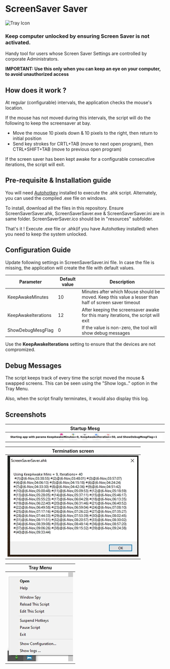 # ScreenSaver Saver

![Tray Icon](./resources/ScreenSaverSaver.ico)

### Keep computer unlocked by ensuring Screen Saver is not activated.

Handy tool for users whose Screen Saver Settings are controlled by corporate Administrators.

**IMPORTANT: Use this only when you can keep an eye on your computer, to avoid unauthorized access**

## How does it work ?
At regular (configurable) intervals, the application checks the mouse's location.

If the mouse has not moved during this intervals, the script will do the following to keep the screensaver at bay.

-  Move the mouse 10 pixels down & 10 pixels to the right, then return to initial position  
-  Send key strokes for CRTL+TAB (move to next open program), then CTRL+SHIFT+TAB (move to previous open program) 

If the screen saver has been kept awake for a configurable consecutive iterations, the script will exit.

## Pre-requisite & Installation guide
You will need [Autohotkey](https://www.autohotkey.com/) installed to execute the .ahk script.
Alternately, you can used the compiled .exe file on windows.

To install, download all the files in this repository.
Ensure ScreenSaverSaver.ahk, ScreenSaverSaver.exe & ScreenSaverSaver.ini are in same folder. 
ScreenSaverSaver.ico should be in "resources" subfolder.

That's it ! 
Execute .exe file or .ahk(if you have Autohotkey installed) when you need to keep the system unlocked.

## Configuration Guide

Update following settings in ScreenSaverSaver.ini file. In case the file is missing, the application will create the file with default values.

| Parameter |  Default value | Description |
| ------ | ------ | ----- |
|KeepAwakeMinutes| 10 | Minutes after which Mouse should be moved. Keep this value a lesser than half of screen saver timeout |
|KeepAwakeIterations| 12 | After keeping the screensaver awake for this many iterations, the script will exit |
|ShowDebugMesgFlag| 0 | If the value is non-zero, the tool will show debug messages |


Use the **KeepAwakeIterations** setting to ensure that the devices are not compromized.

## Debug Messages 
The script keeps track of every time the script moved the mouse & swapped screens. This can be seen using the "Show logs.." option in the Tray Menu.

Also, when the script finally terminates, it would also display this log.

## Screenshots
| Startup Mesg |
| -------- | 
| ![Startup](./resources/ProgStartLogMesg.jpg) | 



| Termination screen |
| ------ |
| ![End](./resources/ProgramTerminateScreen.jpg) |


| Tray Menu |
| ------ |
| ![End](./resources/ProgramTrayMenu.jpg) |

